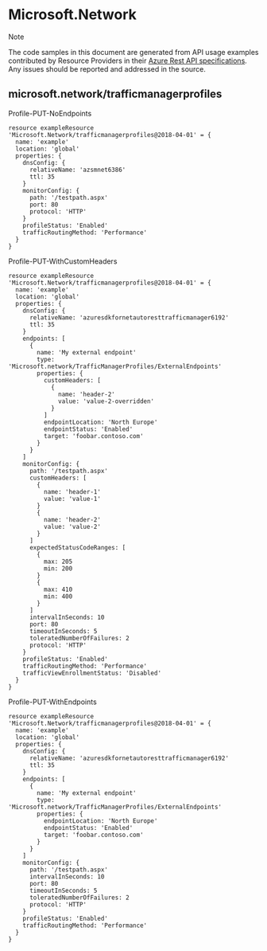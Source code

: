 # Microsoft.Network
  
> [!NOTE]
> The code samples in this document are generated from API usage examples contributed by Resource Providers in their [Azure Rest API specifications](https://github.com/Azure/azure-rest-api-specs). Any issues should be reported and addressed in the source.


## microsoft.network/trafficmanagerprofiles

Profile-PUT-NoEndpoints
```bicep
resource exampleResource 'Microsoft.Network/trafficmanagerprofiles@2018-04-01' = {
  name: 'example'
  location: 'global'
  properties: {
    dnsConfig: {
      relativeName: 'azsmnet6386'
      ttl: 35
    }
    monitorConfig: {
      path: '/testpath.aspx'
      port: 80
      protocol: 'HTTP'
    }
    profileStatus: 'Enabled'
    trafficRoutingMethod: 'Performance'
  }
}
```

Profile-PUT-WithCustomHeaders
```bicep
resource exampleResource 'Microsoft.Network/trafficmanagerprofiles@2018-04-01' = {
  name: 'example'
  location: 'global'
  properties: {
    dnsConfig: {
      relativeName: 'azuresdkfornetautoresttrafficmanager6192'
      ttl: 35
    }
    endpoints: [
      {
        name: 'My external endpoint'
        type: 'Microsoft.network/TrafficManagerProfiles/ExternalEndpoints'
        properties: {
          customHeaders: [
            {
              name: 'header-2'
              value: 'value-2-overridden'
            }
          ]
          endpointLocation: 'North Europe'
          endpointStatus: 'Enabled'
          target: 'foobar.contoso.com'
        }
      }
    ]
    monitorConfig: {
      path: '/testpath.aspx'
      customHeaders: [
        {
          name: 'header-1'
          value: 'value-1'
        }
        {
          name: 'header-2'
          value: 'value-2'
        }
      ]
      expectedStatusCodeRanges: [
        {
          max: 205
          min: 200
        }
        {
          max: 410
          min: 400
        }
      ]
      intervalInSeconds: 10
      port: 80
      timeoutInSeconds: 5
      toleratedNumberOfFailures: 2
      protocol: 'HTTP'
    }
    profileStatus: 'Enabled'
    trafficRoutingMethod: 'Performance'
    trafficViewEnrollmentStatus: 'Disabled'
  }
}
```

Profile-PUT-WithEndpoints
```bicep
resource exampleResource 'Microsoft.Network/trafficmanagerprofiles@2018-04-01' = {
  name: 'example'
  location: 'global'
  properties: {
    dnsConfig: {
      relativeName: 'azuresdkfornetautoresttrafficmanager6192'
      ttl: 35
    }
    endpoints: [
      {
        name: 'My external endpoint'
        type: 'Microsoft.network/TrafficManagerProfiles/ExternalEndpoints'
        properties: {
          endpointLocation: 'North Europe'
          endpointStatus: 'Enabled'
          target: 'foobar.contoso.com'
        }
      }
    ]
    monitorConfig: {
      path: '/testpath.aspx'
      intervalInSeconds: 10
      port: 80
      timeoutInSeconds: 5
      toleratedNumberOfFailures: 2
      protocol: 'HTTP'
    }
    profileStatus: 'Enabled'
    trafficRoutingMethod: 'Performance'
  }
}
```

